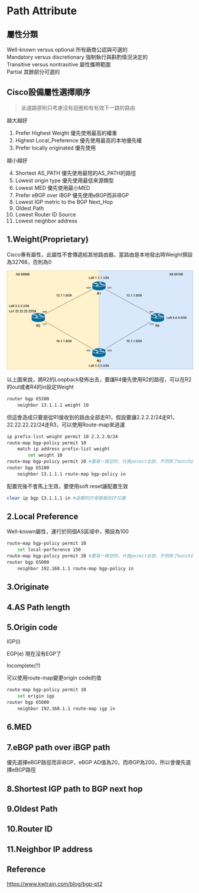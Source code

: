 # Path Attribute #

## 屬性分類 ##

Well-known versus optional 所有廠商公認與可選的</br>
Mandatory versus discretionary 強制執行與斟酌情況決定的</br>
Transitive versus nontrasitive 屬性攜帶範圍</br>
Partial 其餘部分可選的


## Cisco設備屬性選擇順序 ##

>此選路原則只考慮沒有迴圈和有有效下一跳的路由

越大越好

1. Prefer Highest Weight 優先使用最高的權重
2. Highest Local_Preference 優先使用最高的本地優先權
3. Prefer locally originated 優先使用

越小越好

4. Shortest AS_PATH 優先使用最短的AS_PATH的路徑
5. Lowest origin type 優先使用最低來源類型
6. Lowest MED 優先使用最小MED
7. Prefer eBGP over iBGP 優先使用eBGP而非iBGP
8. Lowest IGP metric to the BGP Next_Hop 
9. Oldest Path 
10. Lowest Router ID Source 
11. Lowest neighbor address 

## 1.Weight(Proprietary) ##

Cisco專有屬性，此屬性不會傳遞給其他路由器，當路由是本地發出時Weight預設為32768，否則為0

![](Image/Path%20Attribute.png)

以上圖來說，將R2的Loopback發佈出去，要讓R4優先使用R2的路徑，可以在R2的out或者R4的in設定Weight 

```bash
router bgp 65100 
    neighbor 13.1.1.1 weight 10 
```


但這會造成只要是從R1接收到的路由全部走R1，假設要讓2.2.2.2/24走R1，22.22.22.22/24走R3，可以使用Route-map來過濾

```bash
ip prefix-list weight permit 10 2.2.2.0/24 
route-map bgp-policy permit 10 
    match ip address prefix-list weight 
        set weight 10 
route-map bgp-policy permit 20 #要寫一條空的，代表permit全部，不然除了match的ip其他路由都不會收到
router bgp 65100 
    neighbor 13.1.1.1 route-map bgp-policy in 
```

配置完後不會馬上生效，要使用soft reset讓配置生效

```bash
clear ip bgp 13.1.1.1 in #這裡的IP是鄰居的IP位置
```

## 2.Local Preference ##

Well-known屬性，運行於同個AS區域中，預設為100 

```bash
route-map bgp-policy permit 10 
    set local-perference 150 
route-map bgp-policy permit 20 #要寫一條空的，代表permit全部，不然除了match的ip其他路由都不會收到
router bgp 65000 
    neighbor 192.168.1.1 route-map bgp-policy in 
```

## 3.Originate ##



## 4.AS Path length ##



## 5.Origin code ##

IGP(i) 

EGP(e) 現在沒有EGP了

Incomplete(?)

可以使用route-map變更origin code的值

```bash
route-map bgp-policy permit 10 
    set origin igp 
router bgp 65000 
    neighbor 192.168.1.1 route-map igp in 
```

## 6.MED ##



## 7.eBGP path over iBGP path ##

優先選擇eBGP路徑而非iBGP，eBGP AD值為20，而iBGP為200，所以會優先選擇eBGP路徑

## 8.Shortest IGP path to BGP next hop ##



## 9.Oldest Path ##



## 10.Router ID ##



## 11.Neighbor IP address ##


## Reference ##

https://www.kwtrain.com/blog/bgp-pt2



